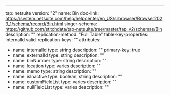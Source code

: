 ---
tap: netsuite
version: "2"
name: Bin
doc-link: https://system.netsuite.com/help/helpcenter/en_US/srbrowser/Browser2023_1/schema/record/Bin.html
singer-schema: https://github.com/stitchdata/tap-netsuite/tree/master/tap_v2/schemas/Bin
description: ""
replication-method: "Full Table"
table-key-properties: internalId
valid-replication-keys: ""
attributes:
- name: internalId
  type: string
  description: ""
  primary-key: true
- name: externalId
  type: string
  description: ""
- name: binNumber
  type: string
  description: ""
- name: location
  type: varies
  description: ""
- name: memo
  type: string
  description: ""
- name: isInactive
  type: boolean, string
  description: ""
- name: customFieldList
  type: varies
  description: ""
- name: nullFieldList
  type: varies
  description: ""
